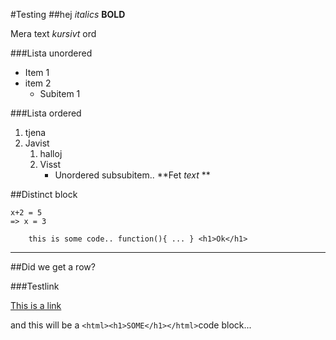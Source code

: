 #Testing
##hej
*italics*
**BOLD**

Mera text _kursivt_ ord


###Lista unordered
* Item 1
* item 2
    * Subitem 1

###Lista ordered
1. tjena
2. Javist
    1. halloj
    2.  Visst
        * Unordered subsubitem.. **Fet _text_ **


##Distinct block

```
x+2 = 5
=> x = 3

    this is some code.. function(){ ... } <h1>Ok</h1>

```

***
##Did we get a row?

###Testlink

[This is a link](http://test.se)


and this will be a `<html><h1>SOME</h1></html>`code block...

